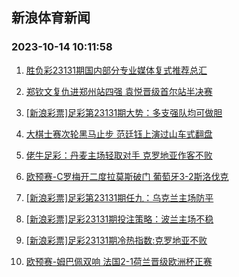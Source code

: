 ## 新浪体育新闻 
### 2023-10-14 10:11:58

1. [胜负彩23131期国内部分专业媒体复式推荐总汇](https://sports.sina.com.cn/l/2023-10-13/doc-imzqxprt7864750.shtml)

2. [郑钦文复仇进郑州站四强 袁悦晋级首尔站半决赛](https://sports.sina.com.cn/tennis/china/2023-10-13/doc-imzqykvc6307225.shtml)

3. [[新浪彩票]足彩第23131期大势：多支强队均可做胆](https://sports.sina.com.cn/l/2023-10-14/doc-imzqznhr5722452.shtml)

4. [大棋士赛次轮黑马止步 范廷钰上演过山车式翻盘](https://sports.sina.com.cn/chess/weiqi/2023-10-13/doc-imzqyepf6409315.shtml)

5. [佬牛足彩：丹麦主场轻取对手 克罗地亚作客不败](https://sports.sina.com.cn/l/2023-10-14/doc-imzqznhv6973080.shtml)

6. [欧预赛-C罗梅开二度拉莫斯破门 葡萄牙3-2斯洛伐克](https://sports.sina.com.cn/g/pl/2023-10-14/doc-imzqznhu0193995.shtml)

7. [[新浪彩票]足彩第23131期任九：乌克兰主场防平](https://sports.sina.com.cn/l/2023-10-14/doc-imzqznht1045396.shtml)

8. [[新浪彩票]足彩23131期投注策略：波兰主场不稳](https://sports.sina.com.cn/l/2023-10-14/doc-imzqznhv6970050.shtml)

9. [[新浪彩票]足彩23131期冷热指数:克罗地亚不败](https://sports.sina.com.cn/l/2023-10-14/doc-imzqznhu0193160.shtml)

10. [欧预赛-姆巴佩双响 法国2-1荷兰晋级欧洲杯正赛](https://sports.sina.com.cn/g/seriea/2023-10-14/doc-imzqznhu0195223.shtml)

